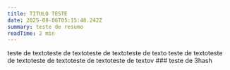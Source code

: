 ```yaml
---
title: TITULO TESTE
date: 2025-08-06T05:15:48.242Z
summary: teste de resumo
readTime: 2 min
---
```

teste de textoteste de textoteste de textoteste de texto teste de textoteste de textoteste de textoteste de textoteste de textov ### teste de 3hash